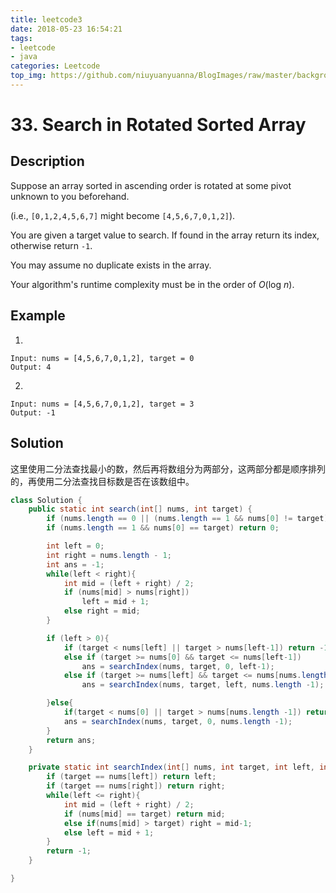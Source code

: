 ```yaml
---
title: leetcode3
date: 2018-05-23 16:54:21
tags:
- leetcode
- java
categories: Leetcode
top_img: https://github.com/niuyuanyuanna/BlogImages/raw/master/background/leetcode.png
---
```


# 33. Search in Rotated Sorted Array 

## Description

Suppose an array sorted in ascending order is rotated at some pivot unknown to you beforehand.

(i.e., `[0,1,2,4,5,6,7]` might become `[4,5,6,7,0,1,2]`).

You are given a target value to search. If found in the array return its index, otherwise return `-1`.

You may assume no duplicate exists in the array.

Your algorithm's runtime complexity must be in the order of *O*(log *n*).

## Example

1. 

```
Input: nums = [4,5,6,7,0,1,2], target = 0
Output: 4
```

2. 

```
Input: nums = [4,5,6,7,0,1,2], target = 3
Output: -1

```



## Solution

这里使用二分法查找最小的数，然后再将数组分为两部分，这两部分都是顺序排列的，再使用二分法查找目标数是否在该数组中。

```java
class Solution {
    public static int search(int[] nums, int target) {
        if (nums.length == 0 || (nums.length == 1 && nums[0] != target)) return -1;
        if (nums.length == 1 && nums[0] == target) return 0;

        int left = 0;
        int right = nums.length - 1;
        int ans = -1;
        while(left < right){
            int mid = (left + right) / 2;
            if (nums[mid] > nums[right])
                left = mid + 1;
            else right = mid;
        }

        if (left > 0){
            if (target < nums[left] || target > nums[left-1]) return -1;
            else if (target >= nums[0] && target <= nums[left-1])
                ans = searchIndex(nums, target, 0, left-1);
            else if (target >= nums[left] && target <= nums[nums.length -1])
                ans = searchIndex(nums, target, left, nums.length -1);

        }else{
            if(target < nums[0] || target > nums[nums.length -1]) return -1;
            ans = searchIndex(nums, target, 0, nums.length -1);
        }
        return ans;
    }

    private static int searchIndex(int[] nums, int target, int left, int right){
        if (target == nums[left]) return left;
        if (target == nums[right]) return right;
        while(left <= right){
            int mid = (left + right) / 2;
            if (nums[mid] == target) return mid;
            else if(nums[mid] > target) right = mid-1;
            else left = mid + 1;
        }
        return -1;
    }

}
```

